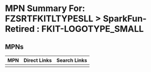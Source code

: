 



# MPN Summary For: FZSRTFKITLTYPESLL > SparkFun-Retired : FKIT-LOGOTYPE_SMALL

## MPNs
  

|MPN|Direct Links|Search Links|
| :--- | :--- | :--- |
||||
